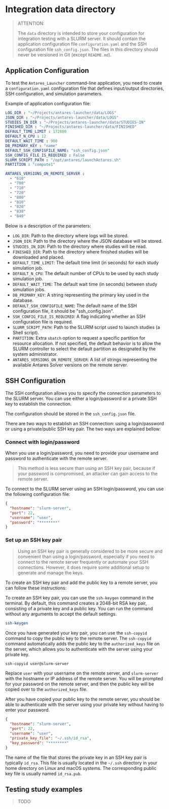 # Integration data directory

> ATTENTION:
>
> The `data` directory is intended to store your configuration for integration testing with a SLURM server.
> It should contain the application configuration file `configuration.yaml` and the SSH configuration file
> `ssh_config.json`. The files in this directory should never be versioned in Git (except `README.md`).

## Application Configuration

To test the `Antares_Launcher` command-line application, you need to create a `configuration.yaml` configuration file
that defines input/output directories, SSH configuration, and simulation parameters.

Example of application configuration file:

```yaml
LOG_DIR : "~/Projects/antares-launcher/data/LOGS"
JSON_DIR : "~/Projects/antares-launcher/data/LOGS"
STUDIES_IN_DIR : "~/Projects/antares-launcher/data/STUDIES-IN"
FINISHED_DIR : "~/Projects/antares-launcher/data/FINISHED"
DEFAULT_TIME_LIMIT : 172800
DEFAULT_N_CPU : 12
DEFAULT_WAIT_TIME : 900
DB_PRIMARY_KEY : "name"
DEFAULT_SSH_CONFIGFILE_NAME: "ssh_config.json"
SSH_CONFIG_FILE_IS_REQUIRED : False
SLURM_SCRIPT_PATH : "/opt/antares/launchAntares.sh"
PARTITION : "compute1"

ANTARES_VERSIONS_ON_REMOTE_SERVER :
  - "610"
  - "700"
  - "710"
  - "720"
  - "800"
  - "810"
  - "820"
  - "830"
  - "840"
```

Below is a description of the parameters:

- `LOG_DIR`: Path to the directory where logs will be stored.
- `JSON_DIR`: Path to the directory where the JSON database will be stored.
- `STUDIES_IN_DIR`: Path to the directory where studies will be read.
- `FINISHED_DIR`: Path to the directory where finished studies will be downloaded and placed.
- `DEFAULT_TIME_LIMIT`: The default time limit (in seconds) for each study simulation job.
- `DEFAULT_N_CPU`: The default number of CPUs to be used by each study simulation job.
- `DEFAULT_WAIT_TIME`: The default wait time (in seconds) between study simulation jobs.
- `DB_PRIMARY_KEY`: A string representing the primary key used in the database.
- `DEFAULT_SSH_CONFIGFILE_NAME`: The default name of the SSH configuration file, it should be "ssh_config.json".
- `SSH_CONFIG_FILE_IS_REQUIRED`: A flag indicating whether an SSH configuration file is required.
- `SLURM_SCRIPT_PATH`: Path to the SLURM script used to launch studies (a Shell script).
- `PARTITION`: Extra `sbatch` option to request a specific partition for resource allocation.
  If not specified, the default behavior is to allow the SLURM controller
  to select the default partition as designated by the system administrator.
- `ANTARES_VERSIONS_ON_REMOTE_SERVER`: A list of strings representing the available Antares Solver versions on the remote server.

## SSH Configuration

The SSH configuration allows you to specify the connection parameters to the SLURM server.
You can use either a login/password or a private SSH key to establish the connection.

The configuration should be stored in the `ssh_config.json` file.

There are two ways to establish an SSH connection: using a login/password or using a private/public SSH key pair. The
two ways are explained bellow:

### Connect with login/password

When you use a login/password, you need to provide your username and password to authenticate with the remote server.

> This method is less secure than using an SSH key pair, because if your password is compromised, an attacker can gain
> access to the remote server.

To connect to the SLURM server using an SSH login/password, you can use the following configuration file:

```json
{
  "hostname": "slurm-server",
  "port": 22,
  "username": "user",
  "password": "********"
}
```

### Set up an SSH key pair

> Using an SSH key pair is generally considered to be more secure and convenient than using a login/password, especially
> if you need to connect to the remote server frequently or automate your SSH connections. However, it does require some
> additional setup to generate and manage the keys.

To create an SSH key pair and add the public key to a remote server, you can follow these instructions:

To create an SSH key pair, you can use the `ssh-keygen` command in the terminal.
By default, this command creates a 2048-bit RSA key pair, consisting of a private key and a public key.
You can run the command without any arguments to accept the default settings.

```bash
ssh-keygen
```

Once you have generated your key pair, you can use the `ssh-copyid` command to copy the public key to the remote server.
The `ssh-copyid` command automatically adds the public key to the `authorized_keys` file on the server, which allows you
to authenticate with the server using your private key.

```bash
ssh-copyid user@slurm-server
```

Replace `user` with your username on the remote server, and `slurm-server` with the hostname or IP address of the remote
server. You will be prompted for your password on the remote server, and then the public key will be copied over to
the `authorized_keys` file.

After you have copied your public key to the remote server, you should be able to authenticate with the server using
your private key without having to enter your password.

```json
{
  "hostname": "slurm-server",
  "port": 22,
  "username": "user",
  "private_key_file": "~/.ssh/id_rsa",
  "key_password": "********"
}
```

The name of the file that stores the private key in an SSH key pair is typically `id_rsa`. This file is usually located in the `~/.ssh` directory in your home directory on Linux and macOS systems. The corresponding public key file is usually named `id_rsa.pub`.

## Testing study examples

> TODO

